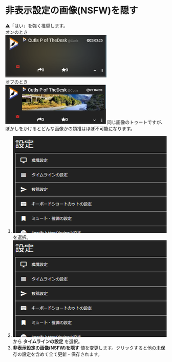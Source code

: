 # 非表示設定の画像\(NSFW\)を隠す
⚠️「はい」を強く推奨します。  
オンのとき  
![settings3](/media/settings3.png)  
オフのとき  
![settings4](/media/settings4.png) 
同じ画像のトゥートですが、ぼかしをかけるとどんな画像かの類推はほぼ不可能になります。

1. ![settings1](/media/settings1.png)を選択。
1. ![settings2](/media/settings2.png)から __タイムラインの設定__ を選択。
1.  __非表示設定の画像\(NSFW\)を隠す__ 値を変更します。クリックすると他の未保存の設定を含めて全て更新・保存されます。
